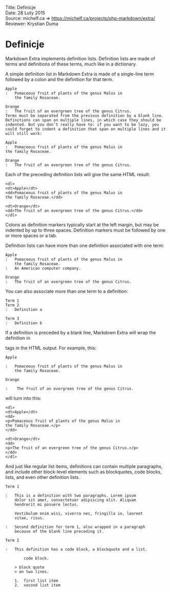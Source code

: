 Title: 		Definicje  
Date: 		28 Luty 2015  
Source:     michelf.ca => https://michelf.ca/projects/php-markdown/extra/  
Reviewer:	Krystian Duma  

# Definicje

Markdown Extra implements definition lists. Definition lists are made of terms and definitions of these terms, much like in a dictionary.

A simple definition list in Markdown Extra is made of a single-line term followed by a colon and the definition for that term.

```
Apple
:   Pomaceous fruit of plants of the genus Malus in 
    the family Rosaceae.

Orange
:   The fruit of an evergreen tree of the genus Citrus.
Terms must be separated from the previous definition by a blank line. Definitions can span on multiple lines, in which case they should be indented. But you don’t really have to: if you want to be lazy, you could forget to indent a definition that span on multiple lines and it will still work:

Apple
:   Pomaceous fruit of plants of the genus Malus in 
the family Rosaceae.

Orange
:   The fruit of an evergreen tree of the genus Citrus.
```

Each of the preceding definition lists will give the same HTML result:

```
<dl>
<dt>Apple</dt>
<dd>Pomaceous fruit of plants of the genus Malus in 
the family Rosaceae.</dd>

<dt>Orange</dt>
<dd>The fruit of an evergreen tree of the genus Citrus.</dd>
</dl>
```

Colons as definition markers typically start at the left margin, but may be indented by up to three spaces. Definition markers must be followed by one or more spaces or a tab.

Definition lists can have more than one definition associated with one term:

```
Apple
:   Pomaceous fruit of plants of the genus Malus in 
    the family Rosaceae.
:   An American computer company.

Orange
:   The fruit of an evergreen tree of the genus Citrus.
```

You can also associate more than one term to a definition:

```
Term 1
Term 2
:   Definition a

Term 3
:   Definition b
```

If a definition is preceded by a blank line, Markdown Extra will wrap the definition in <p> tags in the HTML output. For example, this:

```
Apple

:   Pomaceous fruit of plants of the genus Malus in 
    the family Rosaceae.

Orange

:    The fruit of an evergreen tree of the genus Citrus.
```

will turn into this:

```
<dl>
<dt>Apple</dt>
<dd>
<p>Pomaceous fruit of plants of the genus Malus in 
the family Rosaceae.</p>
</dd>

<dt>Orange</dt>
<dd>
<p>The fruit of an evergreen tree of the genus Citrus.</p>
</dd>
</dl>
```

And just like regular list items, definitions can contain multiple paragraphs, and include other block-level elements such as blockquotes, code blocks, lists, and even other definition lists.

```
Term 1

:   This is a definition with two paragraphs. Lorem ipsum 
    dolor sit amet, consectetuer adipiscing elit. Aliquam 
    hendrerit mi posuere lectus.

    Vestibulum enim wisi, viverra nec, fringilla in, laoreet
    vitae, risus.

:   Second definition for term 1, also wrapped in a paragraph
    because of the blank line preceding it.

Term 2

:   This definition has a code block, a blockquote and a list.

        code block.

    > block quote
    > on two lines.

    1.  first list item
    2.  second list item
```